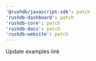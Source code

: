 ```yaml
---
'@rushdb/javascript-sdk': patch
'rushdb-dashboard': patch
'rushdb-core': patch
'rushdb-docs': patch
'rushdb-website': patch
---
```


Update examples link
